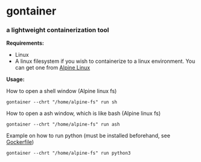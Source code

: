# gontainer
###  a lightweight containerization tool

**Requirements:**
* Linux
* A linux filesystem if you wish to containerize 
to a linux environment. You can get one from [Alpine Linux](https://alpinelinux.org/downloads/)


**Usage:**

How to open a shell window (Alpine linux fs)
```shell script
gontainer --chrt "/home/alpine-fs" run sh 
```

How to open a ash window, which is like bash (Alpine linux fs)
```shell script
gontainer --chrt "/home/alpine-fs" run ash 
```

Example on how to run python (must be installed beforehand, see [Gockerfile](Gockerfile))
```shell script
gontainer --chrt "/home/alpine-fs" run python3 
```